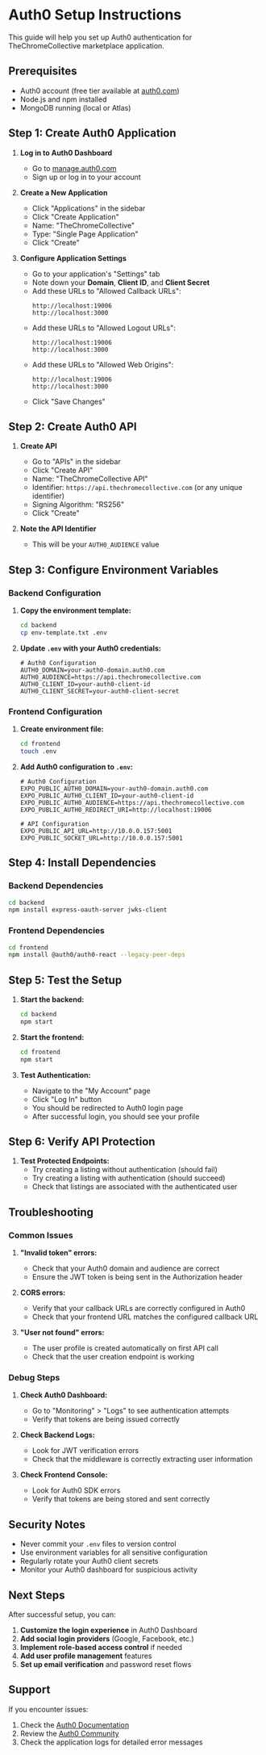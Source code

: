 # Auth0 Setup Instructions

This guide will help you set up Auth0 authentication for TheChromeCollective marketplace application.

## Prerequisites

- Auth0 account (free tier available at [auth0.com](https://auth0.com))
- Node.js and npm installed
- MongoDB running (local or Atlas)

## Step 1: Create Auth0 Application

1. **Log in to Auth0 Dashboard**
   - Go to [manage.auth0.com](https://manage.auth0.com)
   - Sign up or log in to your account

2. **Create a New Application**
   - Click "Applications" in the sidebar
   - Click "Create Application"
   - Name: "TheChromeCollective"
   - Type: "Single Page Application"
   - Click "Create"

3. **Configure Application Settings**
   - Go to your application's "Settings" tab
   - Note down your **Domain**, **Client ID**, and **Client Secret**
   - Add these URLs to "Allowed Callback URLs":
     ```
     http://localhost:19006
     http://localhost:3000
     ```
   - Add these URLs to "Allowed Logout URLs":
     ```
     http://localhost:19006
     http://localhost:3000
     ```
   - Add these URLs to "Allowed Web Origins":
     ```
     http://localhost:19006
     http://localhost:3000
     ```
   - Click "Save Changes"

## Step 2: Create Auth0 API

1. **Create API**
   - Go to "APIs" in the sidebar
   - Click "Create API"
   - Name: "TheChromeCollective API"
   - Identifier: `https://api.thechromecollective.com` (or any unique identifier)
   - Signing Algorithm: "RS256"
   - Click "Create"

2. **Note the API Identifier**
   - This will be your `AUTH0_AUDIENCE` value

## Step 3: Configure Environment Variables

### Backend Configuration

1. **Copy the environment template:**
   ```bash
   cd backend
   cp env-template.txt .env
   ```

2. **Update `.env` with your Auth0 credentials:**
   ```env
   # Auth0 Configuration
   AUTH0_DOMAIN=your-auth0-domain.auth0.com
   AUTH0_AUDIENCE=https://api.thechromecollective.com
   AUTH0_CLIENT_ID=your-auth0-client-id
   AUTH0_CLIENT_SECRET=your-auth0-client-secret
   ```

### Frontend Configuration

1. **Create environment file:**
   ```bash
   cd frontend
   touch .env
   ```

2. **Add Auth0 configuration to `.env`:**
   ```env
   # Auth0 Configuration
   EXPO_PUBLIC_AUTH0_DOMAIN=your-auth0-domain.auth0.com
   EXPO_PUBLIC_AUTH0_CLIENT_ID=your-auth0-client-id
   EXPO_PUBLIC_AUTH0_AUDIENCE=https://api.thechromecollective.com
   EXPO_PUBLIC_AUTH0_REDIRECT_URI=http://localhost:19006

   # API Configuration
   EXPO_PUBLIC_API_URL=http://10.0.0.157:5001
   EXPO_PUBLIC_SOCKET_URL=http://10.0.0.157:5001
   ```

## Step 4: Install Dependencies

### Backend Dependencies
```bash
cd backend
npm install express-oauth-server jwks-client
```

### Frontend Dependencies
```bash
cd frontend
npm install @auth0/auth0-react --legacy-peer-deps
```

## Step 5: Test the Setup

1. **Start the backend:**
   ```bash
   cd backend
   npm start
   ```

2. **Start the frontend:**
   ```bash
   cd frontend
   npm start
   ```

3. **Test Authentication:**
   - Navigate to the "My Account" page
   - Click "Log In" button
   - You should be redirected to Auth0 login page
   - After successful login, you should see your profile

## Step 6: Verify API Protection

1. **Test Protected Endpoints:**
   - Try creating a listing without authentication (should fail)
   - Try creating a listing with authentication (should succeed)
   - Check that listings are associated with the authenticated user

## Troubleshooting

### Common Issues

1. **"Invalid token" errors:**
   - Check that your Auth0 domain and audience are correct
   - Ensure the JWT token is being sent in the Authorization header

2. **CORS errors:**
   - Verify that your callback URLs are correctly configured in Auth0
   - Check that your frontend URL matches the configured callback URL

3. **"User not found" errors:**
   - The user profile is created automatically on first API call
   - Check that the user creation endpoint is working

### Debug Steps

1. **Check Auth0 Dashboard:**
   - Go to "Monitoring" > "Logs" to see authentication attempts
   - Verify that tokens are being issued correctly

2. **Check Backend Logs:**
   - Look for JWT verification errors
   - Check that the middleware is correctly extracting user information

3. **Check Frontend Console:**
   - Look for Auth0 SDK errors
   - Verify that tokens are being stored and sent correctly

## Security Notes

- Never commit your `.env` files to version control
- Use environment variables for all sensitive configuration
- Regularly rotate your Auth0 client secrets
- Monitor your Auth0 dashboard for suspicious activity

## Next Steps

After successful setup, you can:

1. **Customize the login experience** in Auth0 Dashboard
2. **Add social login providers** (Google, Facebook, etc.)
3. **Implement role-based access control** if needed
4. **Add user profile management** features
5. **Set up email verification** and password reset flows

## Support

If you encounter issues:

1. Check the [Auth0 Documentation](https://auth0.com/docs)
2. Review the [Auth0 Community](https://community.auth0.com/)
3. Check the application logs for detailed error messages
